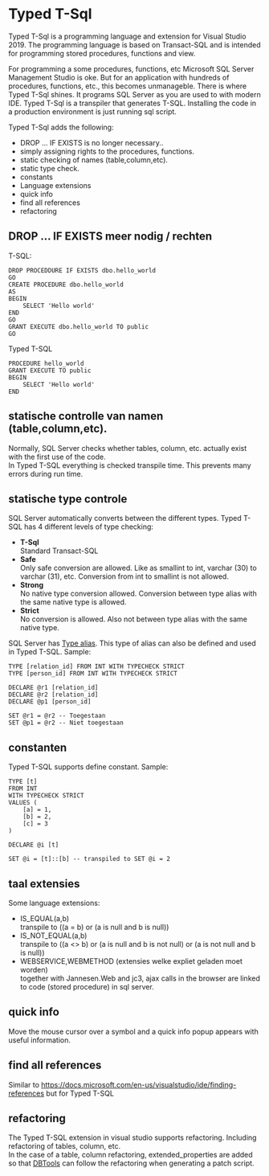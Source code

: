 # Typed T-Sql
Typed T-Sql is a programming language and extension for Visual Studio 2019.
The programming language is based on Transact-SQL and is intended for programming stored procedures, functions and view.

For programming a some procedures, functions, etc Microsoft SQL Server Management Studio is oke.
But for an application with hundreds of procedures, functions, etc., this becomes unmanageble. 
There is where Typed T-Sql shines. It programs SQL Server as you are used to with modern IDE.
Typed T-Sql is a transpiler that generates T-SQL.
Installing the code in a production environment is just running sql script.

Typed T-Sql adds the following:

* DROP ... IF EXISTS is no longer necessary..
* simply assigning rights to the procedures, functions.
* static checking of names (table,column,etc).
* static type check.
* constants
* Language extensions
* quick info
* find all references
* refactoring

## DROP ... IF EXISTS meer nodig / rechten

T-SQL:
```
DROP PROCEDDURE IF EXISTS dbo.hello_world
GO
CREATE PROCEDURE dbo.hello_world
AS
BEGIN
    SELECT 'Hello world'
END
GO
GRANT EXECUTE dbo.hello_world TO public
GO
```

Typed T-SQL
```
PROCEDURE hello_world
GRANT EXECUTE TO public
BEGIN
    SELECT 'Hello world'
END
```


## statische controlle van namen (table,column,etc).
Normally, SQL Server checks whether tables, column, etc. actually exist with the first use of the code.<br/>
In Typed T-SQL everything is checked transpile time. This prevents many errors during run time.


## statische type controle
SQL Server automatically converts between the different types.
Typed T-SQL has 4 different levels of type checking:

* **T-Sql**<br/>
  Standard Transact-SQL
* **Safe**<br/>
  Only safe conversion are allowed. Like as smallint to int, varchar (30) to varchar (31), etc. Conversion from int to smallint is not allowed.
* **Strong**<br/>
  No native type conversion allowed. Conversion between type alias with the same native type is allowed.
* **Strict**<br/>
  No conversion is allowed. Also not between type alias with the same native type.
  
SQL Server has [Type alias](https://docs.microsoft.com/en-us/sql/t-sql/statements/create-type-transact-sql).
This type of alias can also be defined and used in Typed T-SQL.
Sample:
```
TYPE [relation_id] FROM INT WITH TYPECHECK STRICT
TYPE [person_id] FROM INT WITH TYPECHECK STRICT

DECLARE @r1 [relation_id]
DECLARE @r2 [relation_id]
DECLARE @p1 [person_id]

SET @r1 = @r2 -- Toegestaan
SET @p1 = @r2 -- Niet toegestaan
```


## constanten
Typed T-SQL supports define constant. Sample:
```
TYPE [t]
FROM INT
WITH TYPECHECK STRICT
VALUES (
	[a] = 1,
	[b] = 2,
	[c] = 3
)

DECLARE @i [t]

SET @i = [t]::[b] -- transpiled to SET @i = 2
```


## taal extensies
Some language extensions:
* IS_EQUAL(a,b)<br/>
  transpile to ((a = b) or (a is null and b is null))
* IS_NOT_EQUAL(a,b)<br/>
  transpile to ((a <> b) or (a is null and b is not null) or (a is not null and b is null))
* WEBSERVICE,WEBMETHOD (extensies welke expliet geladen moet worden)<br/>
  together with Jannesen.Web and jc3, ajax calls in the browser are linked to code (stored procedure) in sql server.


## quick info
Move the mouse cursor over a symbol and a quick info popup appears with useful information.


## find all references
Similar to https://docs.microsoft.com/en-us/visualstudio/ide/finding-references but for Typed T-SQL


## refactoring
The Typed T-SQL extension in visual studio supports refactoring. Including refactoring of tables, column, etc.<br/>
In the case of a table, column refactoring, extended_properties are added so that [DBTools](https://github.com/jannesen/DBTools) can follow the refactoring when generating a patch script.
